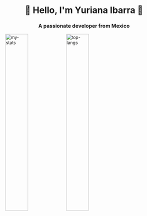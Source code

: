 <h1 align="center">🌟 Hello, I'm Yuriana Ibarra 🌟</h1>
<h3 align="center">A passionate developer from Mexico</h3>

<img alt="my-stats" align="left" width="38%" src="https://github-readme-stats.vercel.app/api?username=NinYuri&show_icons=true"/>
<img alt="top-langs" align="left" width="38%" src="https://github-readme-stats.vercel.app/api/top-langs/?username=NinYuri&layout=donut"/>
